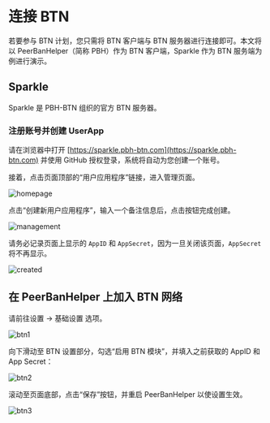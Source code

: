 # 连接 BTN

若要参与 BTN 计划，您只需将 BTN 客户端与 BTN 服务器进行连接即可。本文将以 PeerBanHelper（简称 PBH）作为 BTN 客户端，Sparkle 作为 BTN 服务端为例进行演示。

## Sparkle

Sparkle 是 PBH-BTN 组织的官方 BTN 服务器。

### 注册账号并创建 UserApp

请在浏览器中打开 [https://sparkle.pbh-btn.com](https://sparkle.pbh-btn.com) 并使用 GitHub 授权登录，系统将自动为您创建一个账号。

接着，点击页面顶部的“用户应用程序”链接，进入管理页面。

![homepage](./assets/btn-homepage.png)

点击“创建新用户应用程序”，输入一个备注信息后，点击按钮完成创建。

![management](./assets/userapp-management.png)

请务必记录页面上显示的 `AppID` 和 `AppSecret`，因为一旦关闭该页面，`AppSecret` 将不再显示。

![created](./assets/userapp-created.png)

## 在 PeerBanHelper 上加入 BTN 网络

请前往设置 -> 基础设置 选项。

![btn1](./assets/btn1.jpg)

向下滑动至 BTN 设置部分，勾选“启用 BTN 模块”，并填入之前获取的 AppID 和 App Secret：

![btn2](./assets/btn2.jpg)

滚动至页面底部，点击“保存”按钮，并重启 PeerBanHelper 以使设置生效。

![btn3](./assets/btn3.jpg)
